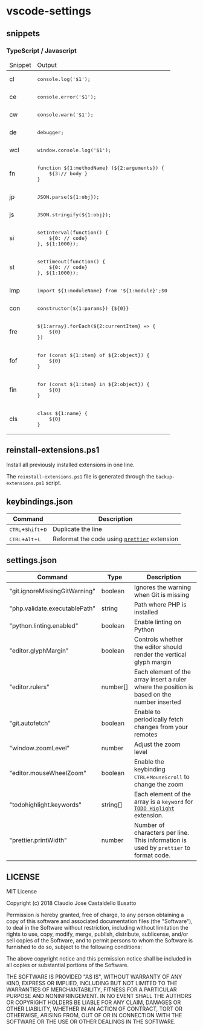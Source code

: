 # vscode-settings

## snippets
### TypeScript / Javascript
<table>
    <thead>
        <tr>
            <td>Snippet</td>
            <td>Output</td>
        </tr>
    </thead>
    <tbody>
        <tr>
            <td>cl</td>
            <td><pre lang="javascript">console.log('$1');</pre></td>
        </tr>
        <tr>
            <td>ce</td>
            <td><pre lang="javascript">console.error('$1');</pre></td>
            </tr>
        <tr>
            <td>cw</td>
            <td><pre lang="javascript">console.warn('$1');</pre></td> 
        </tr>
        <tr>
            <td>de</td>
            <td><pre lang="javascript">debugger;</pre></td>            
        </tr>
        <tr>
            <td>wcl</td><td><pre lang="javascript">window.console.log('$1');</pre></td>
        </tr>
        <tr>
            <td>fn</td>
            <td><pre lang="javascript">function ${1:methodName} (${2:arguments}) { 
    ${3:// body }
} </pre></td>
        </tr>
        <tr>
            <td>jp</td>
            <td><pre lang="javascript">JSON.parse(${1:obj});</pre></td>
        </tr>
        <tr>
            <td>js</td>
            <td><pre lang="javascript">JSON.stringify(${1:obj});</pre></td>
        </tr>
        <tr>
            <td>si</td>
            <td><pre lang="javascript">setInterval(function() { 
    ${0: // code}
}, ${1:1000});</pre>
            </td>
        </tr>
        <tr>
            <td>st</td>
            <td><pre lang="javascript">setTimeout(function() {
    ${0: // code}
}, ${1:1000});</pre></td>     
        </tr>
        <tr>
            <td>imp</td>
            <td><pre lang="javascript">import ${1:moduleName} from '${1:module}';$0</pre></td>
        </tr>
        <tr>
            <td>con</td>
            <td><pre lang="javascript">constructor(${1:params}) {${0}}</pre></td>
        </tr>
        <tr>
            <td>fre</td>
            <td><pre lang="javascript">${1:array}.forEach(${2:currentItem} => {
    ${0}
})</pre></td>
        </tr>
        <tr>
            <td>fof</td>
            <td><pre lang="javascript">for (const ${1:item} of ${2:object}) {
    ${0}
}</pre></td>
        </tr>
        <tr>
            <td>fin</td>
            <td><pre lang="javascript">for (const ${1:item} in ${2:object}) {
    ${0}
}</pre></td>
        </tr>
        <tr>
            <td>cls</td>
            <td><pre lang="javascript">class ${1:name} {
    ${0}
}</pre></td>
        </tr>
    </tbody>
</table>

## reinstall-extensions.ps1

Install all previously installed extensions in one line.

The `reinstall-extensions.ps1` file is generated through the `backup-extensions.ps1` script.

## keybindings.json

| Command | Description |
|---------|-------------|
<kbd>CTRL</kbd>+<kbd>Shift</kbd>+<kbd>D</kbd> | Duplicate the line
<kbd>CTRL</kbd>+<kbd>Alt</kbd>+<kbd>L</kbd> | Reformat the code using [`prettier`](https://github.com/prettier/prettier-vscode) extension

## settings.json
| Command | Type | Description |
|---------|------|-------------|
"git.ignoreMissingGitWarning" | boolean | Ignores the warning when Git is missing
"php.validate.executablePath" | string | Path where PHP is installed
"python.linting.enabled" | boolean | Enable linting on Python
"editor.glyphMargin" | boolean | Controls whether the editor should render the vertical glyph margin
"editor.rulers" | number[] | Each element of the array insert a ruler where the position is based on the number inserted
"git.autofetch" | boolean | Enable to periodically fetch changes from your remotes
"window.zoomLevel" | number | Adjust the zoom level
"editor.mouseWheelZoom" | boolean | Enable the keybinding <kbd>CTRL</kbd>+<kbd>MouseScroll</kbd> to change the zoom
"todohighlight.keywords" | string[] | Each element of the array is a `keyword` for [`TODO Higlight`](https://github.com/wayou/vscode-todo-highlight) extension. 
"prettier.printWidth" | number | Number of characters per line. This information is used by `prettier` to format code.

## LICENSE
MIT License

Copyright (c) 2018 Claudio Jose Castaldello Busatto

Permission is hereby granted, free of charge, to any person obtaining a copy
of this software and associated documentation files (the "Software"), to deal
in the Software without restriction, including without limitation the rights
to use, copy, modify, merge, publish, distribute, sublicense, and/or sell
copies of the Software, and to permit persons to whom the Software is
furnished to do so, subject to the following conditions:

The above copyright notice and this permission notice shall be included in all
copies or substantial portions of the Software.

THE SOFTWARE IS PROVIDED "AS IS", WITHOUT WARRANTY OF ANY KIND, EXPRESS OR
IMPLIED, INCLUDING BUT NOT LIMITED TO THE WARRANTIES OF MERCHANTABILITY,
FITNESS FOR A PARTICULAR PURPOSE AND NONINFRINGEMENT. IN NO EVENT SHALL THE
AUTHORS OR COPYRIGHT HOLDERS BE LIABLE FOR ANY CLAIM, DAMAGES OR OTHER
LIABILITY, WHETHER IN AN ACTION OF CONTRACT, TORT OR OTHERWISE, ARISING FROM,
OUT OF OR IN CONNECTION WITH THE SOFTWARE OR THE USE OR OTHER DEALINGS IN THE
SOFTWARE.